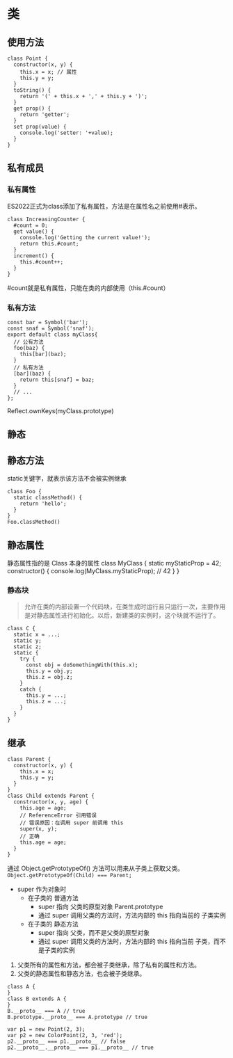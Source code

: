 # 类
## 使用方法
```
class Point {
  constructor(x, y) {
    this.x = x; // 属性
    this.y = y;
  }
  toString() {
    return '(' + this.x + ',' + this.y + ')';
  }
  get prop() {
    return 'getter';
  }
  set prop(value) {
    console.log('setter: '+value);
  }
}
```
## 私有成员
### 私有属性
ES2022正式为class添加了私有属性，方法是在属性名之前使用#表示。
```
class IncreasingCounter {
  #count = 0;
  get value() {
    console.log('Getting the current value!');
    return this.#count;
  }
  increment() {
    this.#count++;
  }
}
```
#count就是私有属性，只能在类的内部使用（this.#count）
### 私有方法
```
const bar = Symbol('bar');
const snaf = Symbol('snaf');
export default class myClass{
  // 公有方法
  foo(baz) {
    this[bar](baz);
  }
  // 私有方法
  [bar](baz) {
    return this[snaf] = baz;
  }
  // ...
};
```
Reflect.ownKeys(myClass.prototype)

## 静态
## 静态方法
static关键字，就表示该方法不会被实例继承
```
class Foo {
  static classMethod() {
    return 'hello';
  }
}
Foo.classMethod()
```
## 静态属性
静态属性指的是 Class 本身的属性
class MyClass {
  static myStaticProp = 42;
  constructor() {
    console.log(MyClass.myStaticProp); // 42
  }
}
### 静态块
> 允许在类的内部设置一个代码块，在类生成时运行且只运行一次，主要作用是对静态属性进行初始化。以后，新建类的实例时，这个块就不运行了。
```
class C {
  static x = ...;
  static y;
  static z;
  static {
    try {
      const obj = doSomethingWith(this.x);
      this.y = obj.y;
      this.z = obj.z;
    }
    catch {
      this.y = ...;
      this.z = ...;
    }
  }
}
```
## 继承
```
class Parent {
  constructor(x, y) {
    this.x = x;
    this.y = y;
  }
}
class Child extends Parent {
  constructor(x, y, age) {
    this.age = age;
    // ReferenceError 引用错误
    // 错误原因：在调用 super 前调用 this
    super(x, y);
    // 正确
    this.age = age;
  }
}
```
通过 Object.getPrototypeOf() 方法可以用来从子类上获取父类。
`Object.getPrototypeOf(Child) === Parent;`
- super 作为对象时
    - 在子类的 普通方法
        - super 指向 父类的原型对象 Parent.prototype
        - 通过 super 调用父类的方法时，方法内部的 this 指向当前的 子类实例
    - 在子类的 静态方法
        - super 指向 父类，而不是父类的原型对象
        - 通过 super 调用父类的方法时，方法内部的 this 指向当前 子类，而不是子类的实例
1. 父类所有的属性和方法，都会被子类继承，除了私有的属性和方法。
2. 父类的静态属性和静态方法，也会被子类继承。

```
class A {
}
class B extends A {
}
B.__proto__ === A // true
B.prototype.__proto__ === A.prototype // true
```

```
var p1 = new Point(2, 3);
var p2 = new ColorPoint(2, 3, 'red');
p2.__proto__ === p1.__proto__ // false
p2.__proto__.__proto__ === p1.__proto__ // true
```